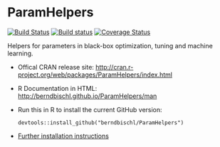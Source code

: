 # ParamHelpers

[![Build Status](https://travis-ci.org/berndbischl/ParamHelpers.png)](https://travis-ci.org/berndbischl/ParamHelpers)
[![Build status](https://ci.appveyor.com/api/projects/status/8jvldge8r1k2qnlh/branch/master?svg=true)](https://ci.appveyor.com/project/mllg/paramhelpers/branch/master)
[![Coverage Status](https://coveralls.io/repos/berndbischl/ParamHelpers/badge.svg)](https://coveralls.io/r/berndbischl/ParamHelpers)

Helpers for parameters in black-box optimization, tuning and machine learning.

* Offical CRAN release site:
  http://cran.r-project.org/web/packages/ParamHelpers/index.html

* R Documentation in HTML:
  http://berndbischl.github.io/ParamHelpers/man

* Run this in R to install the current GitHub version:
  ```splus
  devtools::install_github("berndbischl/ParamHelpers")
  ```

* [Further installation instructions](https://github.com/tudo-r/PackagesInfo/wiki/Installation-Information)
